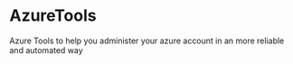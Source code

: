 # AzureTools
Azure Tools to help you administer your azure account in an more reliable and automated way

